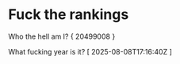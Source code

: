 # Fuck the rankings

Who the hell am I?
{ 20499008 }

What fucking year is it?
[ 2025-08-08T17:16:40Z ]
